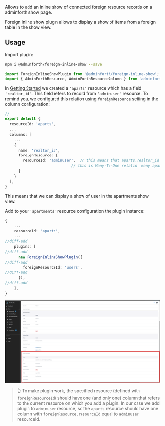 
Allows to add an inline show of connected foreign resource records on a adminforth show page.

Foreign inline show plugin allows to display a show of items from a foreign table in the show view.

## Usage


Import plugin:

```bash
npm i @adminforth/foreign-inline-show --save
```

```ts title="./resources/adminuser.ts"
import ForeignInlineShowPlugin from '@adminforth/foreign-inline-show';
import { AdminForthResource, AdminForthResourceColumn } from 'adminforth';
```


In [Getting Started](<../001-gettingStarted.md>) we created a `'aparts'` resource which has a field `'realtor_id'`.
This field refers to record from `'adminuser'` resource. To remind you, we configured this relation using `foreignResource` setting in the column configuration:

```typescript title="./resources/apartments.ts"
// 
export default {
  resourceId: 'aparts',
  ...
  columns: [
    ...
    {
      name: 'realtor_id',
      foreignResource: {
        resourceId: 'adminuser',  // this means that aparts.realtor_id refers to primary key of 'adminuser' resource
                              // this is Many-To-One relatin: many aparts can refer to one user
      }
    }
  ],
}
```

This means that we can display a show of user in the apartments show view.

Add to your `'apartments'` resource configuration the plugin instance:

```ts title="./resources/apartments.ts"
{ 
    ...
    resourceId: 'aparts',
    ...
//diff-add
    plugins: [
//diff-add
      new ForeignInlineShowPlugin({
//diff-add
        foreignResourceId: 'users',
//diff-add
      }),
//diff-add
    ],
}
```

![alt text](ForeignInlineShow.png)

> 👆 To make plugin work, the specified resource (defined with `foreignResourceId`) should have one (and only one) column that refers to the current resource on which you add a plugin.
> In our case we add plugin to `adminuser` resource, so the `aparts` resource should have one column with `foreignResource.resourceId` equal to `adminuser` resourceId.